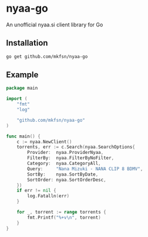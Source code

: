 # nyaa-go

An unofficial nyaa.si client library for Go


## Installation

```bash
go get github.com/mkfsn/nyaa-go
```

## Example

```go
package main

import (
	"fmt"
	"log"

	"github.com/mkfsn/nyaa-go"
)

func main() {
	c := nyaa.NewClient()
	torrents, err := c.Search(nyaa.SearchOptions{
		Provider:  nyaa.ProviderNyaa,
		FilterBy:  nyaa.FilterByNoFilter,
		Category:  nyaa.CategoryAll,
		Query:     "Nana Mizuki - NANA CLIP 8 BDMV",
		SortBy:    nyaa.SortByDate,
		SortOrder: nyaa.SortOrderDesc,
	})
	if err != nil {
		log.Fatalln(err)
	}

	for _, torrent := range torrents {
		fmt.Printf("%+v\n", torrent)
	}
}
```
